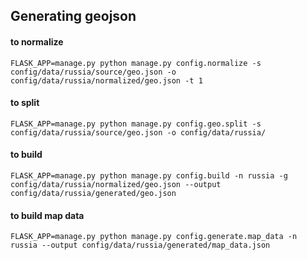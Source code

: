 ## Generating geojson


#### to normalize
```
FLASK_APP=manage.py python manage.py config.normalize -s config/data/russia/source/geo.json -o config/data/russia/normalized/geo.json -t 1
```

#### to split
```
FLASK_APP=manage.py python manage.py config.geo.split -s config/data/russia/source/geo.json -o config/data/russia/
```

#### to build
```
FLASK_APP=manage.py python manage.py config.build -n russia -g config/data/russia/normalized/geo.json --output config/data/russia/generated/geo.json
```

#### to build map data
```
FLASK_APP=manage.py python manage.py config.generate.map_data -n russia --output config/data/russia/generated/map_data.json
```
